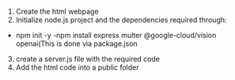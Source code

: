 1. Create the html webpage
2. Initialize node.js project and the dependencies required through:
  - npm init -y
  -npm install express multer @google-cloud/vision openai(This is done via package.json
3. create a server.js file with the required code
4. Add the html code into a public folder
